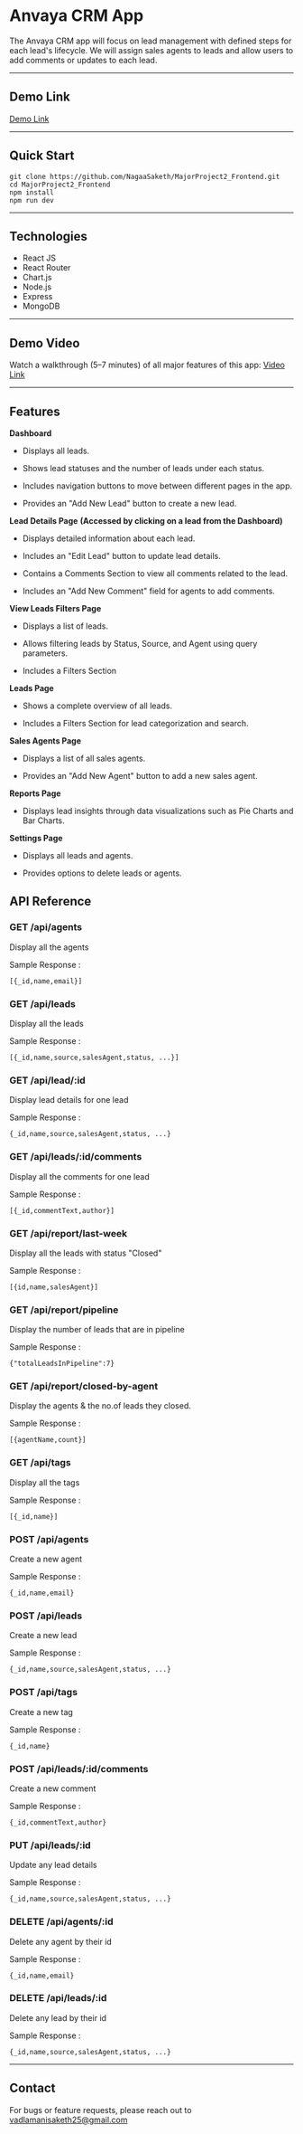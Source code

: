 # Anvaya CRM App
The Anvaya CRM app will focus on lead management with defined steps for each lead's lifecycle. We will assign sales agents to leads and allow users to add comments or updates to each lead.

---

## Demo Link

[Demo Link](https://major-project2-frontend.vercel.app/)

---

## Quick Start

```
git clone https://github.com/NagaaSaketh/MajorProject2_Frontend.git
cd MajorProject2_Frontend
npm install
npm run dev
```
---

## Technologies

- React JS
- React Router
- Chart.js
- Node.js
- Express
- MongoDB

---

## Demo Video

Watch a walkthrough (5–7 minutes) of all major features of this app: [Video Link](https://drive.google.com/file/d/151wR9od6eS8KMDhsIni6Sy1jH9pnOZN4/view?usp=sharing)

---

## Features

**Dashboard**
- Displays all leads.

- Shows lead statuses and the number of leads under each status.

- Includes navigation buttons to move between different pages in the app.

- Provides an "Add New Lead" button to create a new lead.

**Lead Details Page**
**(Accessed by clicking on a lead from the Dashboard)** 

- Displays detailed information about each lead.

- Includes an "Edit Lead" button to update lead details.

- Contains a Comments Section to view all comments related to the lead.

- Includes an "Add New Comment" field for agents to add comments.

**View Leads Filters Page**

- Displays a list of leads.

- Allows filtering leads by Status, Source, and Agent using query parameters.

- Includes a Filters Section

**Leads Page**

- Shows a complete overview of all leads.

- Includes a Filters Section for lead categorization and search.

**Sales Agents Page**

- Displays a list of all sales agents.

- Provides an "Add New Agent" button to add a new sales agent.

**Reports Page** 

- Displays lead insights through data visualizations such as Pie Charts and Bar Charts.

**Settings Page**

- Displays all leads and agents.

- Provides options to delete leads or agents.

## API Reference

### **GET /api/agents**
Display all the agents

Sample Response :
```
[{_id,name,email}]
```
### **GET /api/leads**
Display all the leads

Sample Response :
```
[{_id,name,source,salesAgent,status, ...}]
```
### **GET /api/lead/:id**
Display lead details for one lead

Sample Response :
```
{_id,name,source,salesAgent,status, ...}
```
### **GET /api/leads/:id/comments**
Display all the comments for one lead 

Sample Response :
```
[{_id,commentText,author}]
```
### **GET /api/report/last-week**
Display all the leads with status "Closed"

Sample Response :
```
[{id,name,salesAgent}]
```
### **GET /api/report/pipeline**
Display the number of leads that are in pipeline 

Sample Response :
```
{"totalLeadsInPipeline":7}
```
### **GET /api/report/closed-by-agent**
Display the agents & the no.of leads they closed. 

Sample Response :
```
[{agentName,count}]
```
### **GET /api/tags**
Display all the tags

Sample Response :
```
[{_id,name}]
```
### **POST /api/agents**
Create a new agent

Sample Response :
```
{_id,name,email}
```
### **POST /api/leads**
Create a new lead

Sample Response :
```
{_id,name,source,salesAgent,status, ...}
```
### **POST /api/tags**
Create a new tag

Sample Response :
```
{_id,name}
```
### **POST /api/leads/:id/comments** 
Create a new comment

Sample Response :
```
{_id,commentText,author}
```
### **PUT /api/leads/:id**
Update any lead details

Sample Response :
```
{_id,name,source,salesAgent,status, ...}
```
### **DELETE /api/agents/:id**
Delete any agent by their id

Sample Response :
```
{_id,name,email}
```
### **DELETE /api/leads/:id**
Delete any lead by their id

Sample Response :
```
{_id,name,source,salesAgent,status, ...}
```
---
## Contact

For bugs or feature requests, please reach out to vadlamanisaketh25@gmail.com

